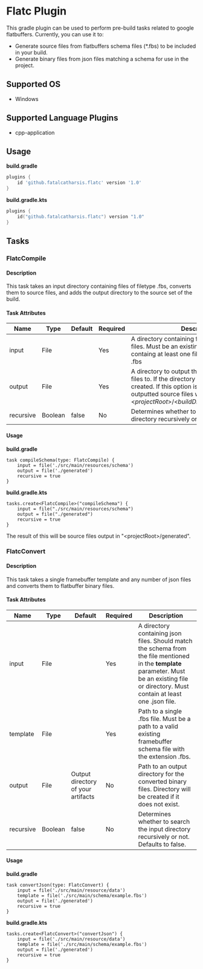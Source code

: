 # Flatc Plugin
This gradle plugin can be used to perform pre-build tasks related to google flatbuffers. Currently, you can use it to:

* Generate source files from flatbuffers schema files (*.fbs) to be included in your build.
* Generate binary files from json files matching a schema for use in the project.

## Supported OS
* Windows

## Supported Language Plugins
* cpp-application

## Usage
**build.gradle**
```groovy
plugins {
    id 'github.fatalcatharsis.flatc' version '1.0'
}
```
        
**build.gradle.kts**
```kotlin
plugins {
    id("github.fatalcatharsis.flatc") version "1.0"
}
```
    
## Tasks
### FlatcCompile
#### Description
This task takes an input directory containing files of filetype .fbs, converts them to source files, and adds the output directory to the source set of the build.
#### Task Attributes
|Name|Type|Default|Required|Description|
|----|----|-------|--------|-----------|
|input|File| |Yes| A directory containing framebuffer schema files. Must be an existing directory and must containg at least one file with the extension .fbs|
|output|File| |Yes| A directory to output the framebuffer source files to. If the directory does not exist it will be created. If this option is not provided, the outputted source files will be placed in "\<*projectRoot*\>/\<*buildDir*\>/generated/headers".|
|recursive|Boolean|false|No| Determines whether to search the input directory recursively or not. Defaults to false.|

#### Usage
**build.gradle**
  
    task compileSchema(type: FlatcCompile) {
        input = file('./src/main/resources/schema')
        output = file('./generated')
        recursive = true
    }

**build.gradle.kts**

    tasks.create<FlatcCompile>("compileSchema") {
        input = file("./src/main/resources/schema")
        output = file("./generated")
        recursive = true
    }

The result of this will be source files output in "\<projectRoot\>/generated".

### FlatcConvert
#### Description
This task takes a single framebuffer template and any number of json files and converts them to flatbuffer binary files.
#### Task Attributes
|Name|Type|Default|Required|Description|
|----|----|-------|--------|-----------|
|input|File| |Yes| A directory containing json files. Should match the schema from the file mentioned in the **template** parameter. Must be an existing file or directory. Must contain at least one .json file.|
|template|File| |Yes| Path to a single .fbs file. Must be a path to a valid existing framebuffer schema file with the extension .fbs.|
|output|File|Output directory of your artifacts|No| Path to an output directory for the converted binary files. Directory will be created if it does not exist.|
|recursive|Boolean|false|No| Determines whether to search the input directory recursively or not. Defaults to false.|
#### Usage
**build.gradle**
  
    task convertJson(type: FlatcConvert) {
        input = file('./src/main/resource/data')
        template = file('./src/main/schema/example.fbs')
        output = file('./generated')
        recursive = true
    }

**build.gradle.kts**

    tasks.create<FlatcConvert>("convertJson") {
        input = file('./src/main/resource/data')
        template = file('./src/main/schema/example.fbs')
        output = file('./generated')
        recursive = true
    }
